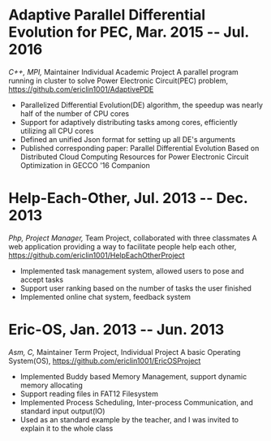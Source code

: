 # Adaptive Parallel Differential Evolution for PEC, Mar. 2015 -- Jul. 2016
*C++, MPI,* Maintainer Individual Academic Project
A parallel program running in cluster to solve Power Electronic Circuit(PEC) problem, https://github.com/ericlin1001/AdaptivePDE

- Parallelized Differential Evolution(DE) algorithm, the speedup was nearly half of the number of CPU cores
- Support for adaptively distributing tasks among cores, efficiently utilizing all CPU cores
- Defined an unified Json format for setting up all DE's arguments
- Published corresponding paper: Parallel Differential Evolution Based on Distributed Cloud Computing Resources for Power Electronic Circuit Optimization in GECCO '16 Companion


# Help-Each-Other, Jul. 2013 -- Dec. 2013
*Php, Project Manager,* Team Project, collaborated with three classmates
A web application providing a way to facilitate people help each other, https://github.com/ericlin1001/HelpEachOtherProject

- Implemented task management system, allowed users to pose and accept tasks
- Support user ranking based on the number of tasks the user finished 
- Implemented online chat system, feedback system


# Eric-OS, Jan. 2013 -- Jun. 2013
*Asm, C,* Maintainer Term Project, Individual Project
A basic Operating System(OS), https://github.com/ericlin1001/EricOSProject

- Implemented Buddy based Memory Management, support dynamic memory allocating
- Support reading files in FAT12 Filesystem
- Implemented Process Scheduling, Inter-process Communication, and standard input output(IO)
- Used as an standard example by the teacher, and I was invited to explain it to the whole class
